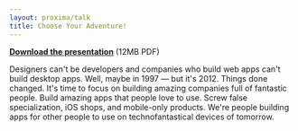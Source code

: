 ```yaml
---
layout: proxima/talk
title: Choose Your Adventure!
---
```


<script src="http://speakerdeck.com/embed/4f9c026c242e840022030578.js?size=preview"></script>

**[Download the presentation](/talks/chooseyouradventure/chooseyouradventure.pdf)** (12MB PDF)

Designers can't be developers and companies who build web apps can't build desktop apps. Well, maybe in 1997 — but it's 2012. Things done changed. It's time to focus on building amazing companies full of fantastic people. Build amazing apps that people love to use. Screw false specialization, iOS shops, and mobile-only products. We're people building apps for other people to use on technofantastical devices of tomorrow.
